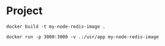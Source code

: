 # Project

```shell
docker build -t my-node-redis-image .
```

```shell
docker run -p 3000:3000 -v .:/usr/app my-node-redis-image
```
